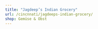 ```yaml
---
title: "Jagdeep’s Indian Grocery"
url: /cincnnati/jagdeeps-indian-grocery/
shop: Gemüse & Obst
---
```

